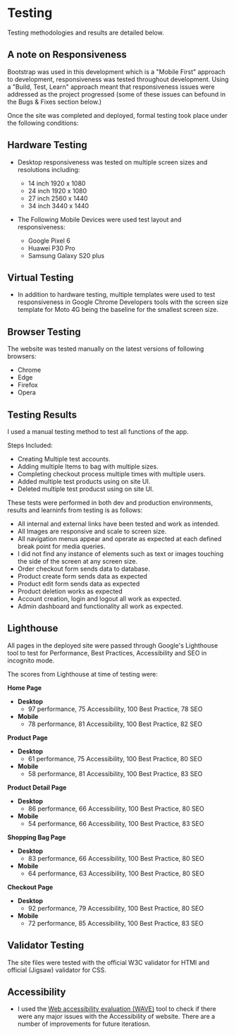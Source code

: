 # Testing 

Testing methodologies and results are detailed below.

## A note on Responsiveness

Bootstrap was used in this development which is a "Mobile First" approach to development, responsiveness was tested throughout development. Using a "Build, Test, Learn" approach meant that responsiveness issues were addressed as the project progressed (some of these issues can befound in the Bugs & Fixes section below.)

Once the site was completed and deployed, formal testing took place under the following conditions: 

## Hardware Testing 

- Desktop responsiveness was tested on multiple screen sizes and resolutions including:

    - 14 inch 1920 x 1080
    - 24 inch 1920 x 1080
    - 27 inch 2560 x 1440
    - 34 inch 3440 x 1440
- The Following Mobile Devices were used test layout and responsiveness:

    - Google Pixel 6 
    - Huawei P30 Pro 
    - Samsung Galaxy S20 plus

## Virtual Testing

- In addition to hardware testing, multiple templates were used to test responsiveness in Google Chrome Developers tools with the screen size template for Moto 4G being the baseline for the smallest screen size. 

## Browser Testing

The website was tested manually on the latest versions of following browsers:

- Chrome
- Edge
- Firefox
- Opera


## Testing Results
I used a manual testing method to test all functions of the app.

Steps Included:

- Creating Multiple test accounts.
- Adding multiple Items to bag with multiple sizes.
- Completing checkout process multiple times with multiple users.
- Added multiple test products using on site UI.
- Deleted multiple test producst using on site UI.

These tests were performed in both dev and production environments, results and learninfs from testing is as follows:


- All internal and external links have been tested and work as intended.
- All Images are responsive and scale to screen size.
- All navigation menus appear and operate as expected at each defined break point for media queries.
- I did not find any instance of elements such as text or images touching the side of the screen at any screen size.
- Order checkout form sends data to database.
- Product create form sends data as expected
- Product edit form sends data as expected
- Product deletion works as expected
- Account creation, login and logout all work as expected.
- Admin dashboard and functionality all work as expected.

## Lighthouse 

All pages in the deployed site were passed through Google's Lighthouse tool to test for Performance, Best Practices, Accessibility and SEO in incognito mode.

The scores from Lighthouse at time of testing were:

**Home Page**
- **Desktop**
    - 97 performance, 75 Accessibility, 100 Best Practice, 78 SEO
- **Mobile**
    - 78 performance, 81 Accessibility, 100 Best Practice, 82 SEO

**Product Page**
- **Desktop**
    - 61 performance, 75 Accessibility, 100 Best Practice, 80 SEO
- **Mobile**
    - 58 performance, 81 Accessibility, 100 Best Practice, 83 SEO

**Product Detail Page**
- **Desktop**
    - 86 performance, 66 Accessibility, 100 Best Practice, 80 SEO
- **Mobile**
    - 54 performance, 66 Accessibility, 100 Best Practice, 83 SEO

**Shopping Bag Page**
- **Desktop**
    - 83 performance, 66 Accessibility, 100 Best Practice, 80 SEO
- **Mobile**
    - 64 performance, 63 Accessibility, 100 Best Practice, 80 SEO

**Checkout Page**
- **Desktop**
    - 92 performance, 79 Accessibility, 100 Best Practice, 80 SEO
- **Mobile**
    - 72 performance, 85 Accessibility, 100 Best Practice, 83 SEO



## Validator Testing

The site files were tested with the official W3C validator for HTMl and official (Jigsaw) validator for CSS.

## Accessibility 

- I used the [Web accessibility evaluation (WAVE)](https://wave.webaim.org/) tool to check if there were any major issues with the Accessibility of website. There are a number of improvements for future iteratiosn.
